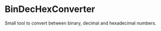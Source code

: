 BinDecHexConverter
==================

Small tool to convert between binary, decimal and hexadecimal numbers.